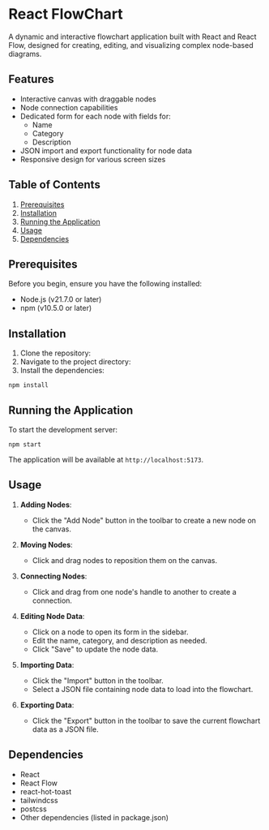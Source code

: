 # React FlowChart

A dynamic and interactive flowchart application built with React and React Flow, designed for creating, editing, and visualizing complex node-based diagrams.

## Features

- Interactive canvas with draggable nodes
- Node connection capabilities
- Dedicated form for each node with fields for:
  - Name
  - Category
  - Description
- JSON import and export functionality for node data
- Responsive design for various screen sizes

## Table of Contents

1. [Prerequisites](#prerequisites)
2. [Installation](#installation)
3. [Running the Application](#running-the-application)
4. [Usage](#usage)
6. [Dependencies](#dependencies)

## Prerequisites

Before you begin, ensure you have the following installed:
- Node.js (v21.7.0 or later)
- npm (v10.5.0 or later)

## Installation

1. Clone the repository:
2. Navigate to the project directory:
3. Install the dependencies:
```
npm install
```

## Running the Application

To start the development server:
```
npm start
```

The application will be available at `http://localhost:5173`.

## Usage

1. **Adding Nodes**: 
   - Click the "Add Node" button in the toolbar to create a new node on the canvas.

2. **Moving Nodes**: 
   - Click and drag nodes to reposition them on the canvas.

3. **Connecting Nodes**: 
   - Click and drag from one node's handle to another to create a connection.

4. **Editing Node Data**: 
   - Click on a node to open its form in the sidebar.
   - Edit the name, category, and description as needed.
   - Click "Save" to update the node data.

5. **Importing Data**: 
   - Click the "Import" button in the toolbar.
   - Select a JSON file containing node data to load into the flowchart.

6. **Exporting Data**: 
   - Click the "Export" button in the toolbar to save the current flowchart data as a JSON file.

## Dependencies

- React
- React Flow
- react-hot-toast
- tailwindcss
- postcss
- Other dependencies (listed in package.json)